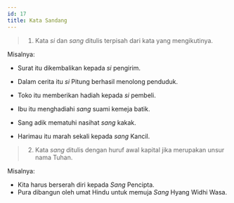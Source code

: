 ```yaml
---
id: 17
title: Kata Sandang
---
```


> 1. Kata _si_ dan _sang_ ditulis terpisah dari kata yang mengikutinya.

Misalnya:

- Surat itu dikembalikan kepada _si_ pengirim.
- Dalam cerita itu _si_ Pitung berhasil menolong penduduk.
- Toko itu memberikan hadiah kepada _si_ pembeli.

- Ibu itu menghadiahi _sang_ suami kemeja batik.
- Sang adik mematuhi nasihat _sang_ kakak.
- Harimau itu marah sekali kepada _sang_ Kancil.

> 2. Kata _sang_ ditulis dengan huruf awal kapital jika merupakan unsur nama Tuhan.

Misalnya:

- Kita harus berserah diri kepada _Sang_ Pencipta.
- Pura dibangun oleh umat Hindu untuk memuja _Sang_ Hyang Widhi Wasa.
